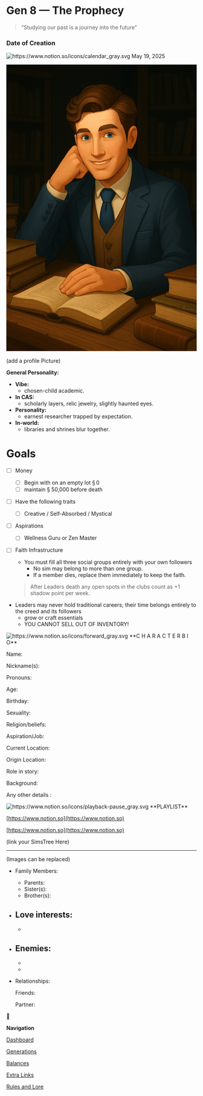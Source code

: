 # Gen 8 — The Prophecy

> “Studying our past is a journey into the future”
> 

### Date of Creation

<aside>
<img src="https://www.notion.so/icons/calendar_gray.svg" alt="https://www.notion.so/icons/calendar_gray.svg" width="40px" /> May 19, 2025

</aside>

![Gen 8 Profile.png](Gen_8_Profile.png)

(add a profile Picture)

**General Personality:**

- **Vibe:**
    - chosen-child academic.
- **In CAS:**
    - scholarly layers, relic jewelry, slightly haunted eyes.
- **Personality:**
    - earnest researcher trapped by expectation.
- **In-world:**
    - libraries and shrines blur together.

# Goals

- [ ]  Money
    - [ ]  Begin with on an empty lot § 0
    - [ ]  maintain § 50,000 before death
- [ ]  Have the following traits
    - [ ]  Creative / Self-Absorbed / Mystical
- [ ]  Aspirations
    - [ ]  Wellness Guru or Zen Master
- [ ]  Faith Infrastructure
    - You must fill all three social groups entirely with your own followers
        - No sim may belong to more than one group.
        - If a member dies, replace them immediately to keep the faith.
    
    > After Leaders death any open spots in the clubs count as +1 shadow point per week.
    > 
- Leaders may never hold traditional careers; their time belongs entirely to the creed and its followers
    - grow or craft essentials
    - YOU CANNOT SELL OUT OF INVENTORY!

<aside>
<img src="https://www.notion.so/icons/forward_gray.svg" alt="https://www.notion.so/icons/forward_gray.svg" width="40px" /> **C H A R A C T E R   B I O**

Name:

Nickname(s): 

Pronouns:

Age:

Birthday:

Sexuality:

Religion/beliefs:

Aspiration/Job: 

Current Location: 

Origin Location:

Role in story:

Background: 

Any other details :

</aside>

<aside>
<img src="https://www.notion.so/icons/playback-pause_gray.svg" alt="https://www.notion.so/icons/playback-pause_gray.svg" width="40px" /> **PLAYLIST**

</aside>

[https://www.notion.so](https://www.notion.so)

[https://www.notion.so](https://www.notion.so)

(link your SimsTree Here)

---

[](https://www.notion.so)

(Images can be replaced)

- Family Members:
    - Parents:
    - Sister(s):
    - Brother(s):
- Love interests:
    - 
    - 
- Enemies:
    - 
    - 
    - 
- Relationships:
    
    Friends:
    
    Partner:
    

<aside>
🔱

 **Navigation**

[Dashboard](https://www.notion.so/Gen-1-The-Believer-28deed3eb831804c8e46d7b9bf9765e3?pvs=21)

[Generations](Generations%2028deed3eb8318072b52ecab4abfdfe75.md)

[Balances](https://www.notion.so/Balances-28deed3eb83180499a96f5efdb2c127e?pvs=21)

[Extra Links](https://www.notion.so/Extra-Links-28deed3eb831804ebeb3cf77a7f9699a?pvs=21)

[Rules and Lore](https://www.notion.so/Rules-Lore-28deed3eb83180b1965afd46279ad482?pvs=21)

</aside>